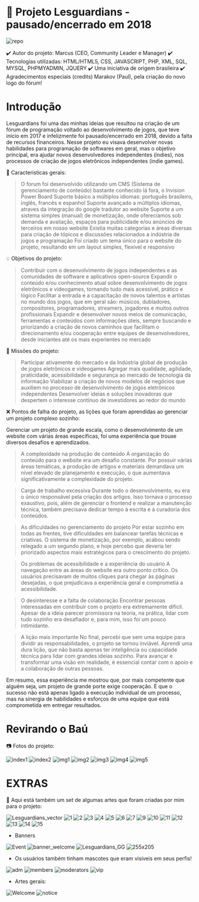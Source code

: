 # 📌 Projeto Lesguardians - pausado/encerrado em 2018

![repo](https://user-images.githubusercontent.com/107876267/174682174-65f67d09-88f2-4c89-a54f-fa83581ad92f.png)

✔️ Autor do projeto: Marcus (CEO, Community Leader e Manager)
✔️ Tecnologias utilizadas: HTML/HTML5, CSS, JAVASCRIPT, PHP, XML, SQL, MYSQL, PHPMYADMIN, JQUERY
✔️ Uma iniciativa de origem brasileira
✔️ Agradecimentos especiais (credits) Marakov (Paul), pela criação do novo logo do fórum!

# Introdução

Lesguardians foi uma das minhas ideias que resultou na criação de um fórum de programação voltado ao desenvolvimento de jogos, que teve início em 2017 e infelizmente foi pausado/encerrado em 2018, devido a falta de recursos financeiros. Nesse projeto eu visava desenvolver novas habilidades para programação de softwares em geral, mas o objetivo principal, era ajudar novos desenvolvedores independentes (indies), nos processos de criação de jogos eletrônicos independentes (indie games).

🎯 Caracteristicas gerais:

> O forum foi desenvolvido utilizando um CMS (Sistema de gerenciamento de conteúdo) bastante conhecido lá fora, o Invision Power Board
> Suporte básico a múltiplos idiomas: português brasileiro, inglês, francês e espanhol
> Suporte avançado a múltiplos idiomas, atraves da integração do google tradutor ao website
> Suporte a um sistema simples (manual) de monetização, onde oferecíamos sob demanda e avaliação, espaços para publicidade e/ou anúncios de terceiros em nosso website
> Existia muitas categorias e áreas diversas para criação de tópicos e discussões relacionados a indústria de jogos e programação
> Foi criado um tema único para o website do projeto, resultando em um layout simples, flexível e responsivo

💡 Objetivos do projeto:

> Contribuir com o desenvolvimento de jogos independentes e as comunidades de software e aplicativos open-source
> Expandir o conteúdo e/ou conhecimento atual sobre desenvolvimento de jogos eletrônicos e videogames, tornando tudo mais acessível, prático e lógico
> Facilitar a entrada e a capacitação de novos talentos e artistas no mundo dos jogos, que em geral são: músicos, dubladores, compositores, programadores, streamers, jogadores e muitos outros profissionais
> Expandir e desenvolver novos meios de comunicação, ferramentas e conteúdos com informações úteis, sempre buscando e priorizando a criação de novos caminhos que facilitam o direcionamento e/ou cooperação entre equipes de desenvolvedores, desde iniciantes até os mais experientes no mercado

 📑 Missões do projeto:

> Participar ativamente do mercado e da Indústria global de produção de jogos eletrônicos e videogames
> Agregar mais qualidade, agilidade, praticidade, acessibilidade e segurança ao mercado de tecnologia da informação
> Viabilizar a criação de novos modelos de negócios que auxiliem no processo de desenvolvimento de jogos eletrônicos independentes
> Desenvolver ideias e soluções inovadoras que despertem o interesse contínuo de investidores ao redor do mundo

❌ Pontos de falha do projeto, as lições que foram aprendidas ao gerenciar um projeto complexo sozinho: 

Gerenciar um projeto de grande escala, como o desenvolvimento de um website com várias áreas específicas, foi uma experiência que trouxe diversos desafios e aprendizados.

> A complexidade na produção de conteúdo
A organização do conteúdo para o website era um desafio constante. Por possuir várias áreas temáticas, a produção de artigos e materiais demandava um nível elevado de planejamento e execução, o que aumentava significativamente a complexidade do projeto.

> Carga de trabalho excessiva
Durante todo o desenvolvimento, eu era o único responsável pela criação dos artigos. Isso tornava o processo exaustivo, pois, além de gerenciar o frontend e realizar a manutenção técnica, também precisava dedicar tempo à escrita e à curadoria dos conteúdos.

> As dificuldades no gerenciamento do projeto
Por estar sozinho em todas as frentes, tive dificuldades em balancear tarefas técnicas e criativas. O sistema de monetização, por exemplo, acabou sendo relegado a um segundo plano, e hoje percebo que deveria ter priorizado aspectos mais estratégicos para o crescimento do projeto.

> Os problemas de acessibilidade e a experiência do usuário
A navegação entre as áreas do website era outro ponto crítico. Os usuários precisavam de muitos cliques para chegar às páginas desejadas, o que prejudicava a experiência geral e comprometia a acessibilidade.

> O desinteresse e a falta de colaboração
Encontrar pessoas interessadas em contribuir com o projeto era extremamente difícil. Apesar de a ideia parecer promissora na teoria, na prática, lidar com tudo sozinho era desafiador e, para mim, isso foi um pouco intimidante.

> A lição mais importante
No final, percebi que sem uma equipe para dividir as responsabilidades, o projeto se tornou inviável. Aprendi uma dura lição, que não basta apenas ter inteligência ou capacidade técnica para lidar com grandes ideias sozinho. Para avançar e transformar uma visão em realidade, é essencial contar com o apoio e a colaboração de outras pessoas.

Em resumo, essa experiência me mostrou que, por mais competente que alguém seja, um projeto de grande porte exige cooperação. E que o sucesso não está apenas ligado a execução individual de um processo, mas na sinergia de habilidades e esforços de uma equipe que está comprometida em entregar resultados.

# Revirando o Baú

📷 Fotos do projeto:

![index1](https://user-images.githubusercontent.com/107876267/174714605-c23ecbcf-2f0e-42de-894c-a56afe7b5f83.PNG)
![index2](https://user-images.githubusercontent.com/107876267/174714610-a028ffa2-32d8-4a7c-8da9-5de6de33def6.PNG)
![img1](https://user-images.githubusercontent.com/107876267/174712748-bc5b6cb5-99a5-4be0-a9b7-9af3b91a571e.png)
![img2](https://user-images.githubusercontent.com/107876267/174713110-58d3a33d-9078-4954-b3b5-7754236bd400.PNG)
![img3](https://user-images.githubusercontent.com/107876267/174713114-7d178e05-b8b4-4fa4-96e0-f88500fbe782.png)
![img4](https://user-images.githubusercontent.com/107876267/174717673-441b4569-3837-4567-93a7-7baa5add4edd.png)
![img5](https://user-images.githubusercontent.com/107876267/174718624-65260735-1b26-445c-a705-a966b0f58f17.png)

# EXTRAS

🎨 Aquí está também um set de algumas artes que foram criadas por mim para o projeto:

![Lesguardians_vector](https://user-images.githubusercontent.com/107876267/174717100-e3804242-b3f3-40a1-a4f7-5d11abc6beb8.png)
![1](https://user-images.githubusercontent.com/107876267/174715965-292b4524-922b-4400-899c-64fa9e653e71.png)
![2](https://user-images.githubusercontent.com/107876267/174715968-15fec328-4fa2-4241-9335-f2e1cba33402.png)
![3](https://user-images.githubusercontent.com/107876267/174715969-4a25281e-13b4-4440-b631-ea6a4282b5ac.png)
![4](https://user-images.githubusercontent.com/107876267/174715971-cbfde194-5894-4f06-83b5-531b8f031b0f.png)
![5](https://user-images.githubusercontent.com/107876267/174715973-c23384fd-5437-47ad-ab8c-60c763fcacd4.png)
![6](https://user-images.githubusercontent.com/107876267/174715974-f013cf48-c064-4428-8239-7ebf4361051f.png)
![7](https://user-images.githubusercontent.com/107876267/174715975-46b2d40f-3ffa-40e0-951a-70aa24b0b6ee.png)
![9](https://user-images.githubusercontent.com/107876267/174715976-fa48d5f3-037b-4617-804e-978ba76d09cb.png)
![10](https://user-images.githubusercontent.com/107876267/174715980-7917a4e2-3460-4232-abe3-a562f9554e9d.png)
![11](https://user-images.githubusercontent.com/107876267/174715982-99be82b1-6bf5-4ca2-81d5-1f0a0a09efdd.png)
![12](https://user-images.githubusercontent.com/107876267/174715984-76afd9a5-215a-4ef8-b713-9fa114523083.png)
![13](https://user-images.githubusercontent.com/107876267/174715985-dd59a16d-05fd-4504-9448-f186d3e6a8e1.png)
![14](https://user-images.githubusercontent.com/107876267/174715988-ff13a73a-4147-4908-8085-98d6ada17558.png)
![15](https://user-images.githubusercontent.com/107876267/174715990-a227bdef-5411-472a-b57b-8e64065edb56.png)

- Banners

![Event](https://user-images.githubusercontent.com/107876267/174719229-c337bcda-60f0-40c0-bb3e-0f764f3df0f0.png)
![banner_welcome](https://user-images.githubusercontent.com/107876267/174719248-1c197043-843e-4295-835b-c391b6bd3de5.png)
![Lesguardians_GG](https://user-images.githubusercontent.com/107876267/174716062-db3a2ede-d7f5-4aef-bc3b-c1035159bc71.png)
![255x205](https://user-images.githubusercontent.com/107876267/174719253-a9f8a85c-8329-4955-b3bb-d12425a15a46.png)

- Os usuários também tinham mascotes que eram visíveis em seus perfis!

![adm](https://user-images.githubusercontent.com/107876267/174716927-f70d6b15-a3b9-448f-93c7-896f2487d566.png)
![members](https://user-images.githubusercontent.com/107876267/174716929-e8f7122e-d444-4021-8375-1ecdc143cd45.png)
![moderators](https://user-images.githubusercontent.com/107876267/174716930-eb5c8e9d-ccff-4e35-92c0-2b97ee8cec54.png)
![vip](https://user-images.githubusercontent.com/107876267/174716931-c1b1a10a-50c7-4223-8e14-5bf7cb9dd308.png)

- Artes gerais:

![Welcome](https://user-images.githubusercontent.com/107876267/174718287-a92760ac-b1db-4eb3-86ac-084cc5c0592d.png)
![notice](https://user-images.githubusercontent.com/107876267/174718291-e2ca43af-06db-47a8-9dd6-b7bf1c89c842.png)
